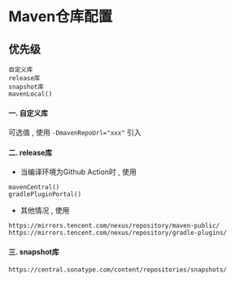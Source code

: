 # Maven仓库配置

## 优先级
```
自定义库
release库
snapshot库
mavenLocal()
```

#### 一. 自定义库
可选值 , 使用 `-DmavenRepoUrl="xxx"` 引入

#### 二. release库
- 当编译环境为Github Action时 , 使用
```
mavenCentral()
gradlePluginPortal()
```
- 其他情况 , 使用
```
https://mirrors.tencent.com/nexus/repository/maven-public/
https://mirrors.tencent.com/nexus/repository/gradle-plugins/
```
#### 三. snapshot库
```
https://central.sonatype.com/content/repositories/snapshots/
```
